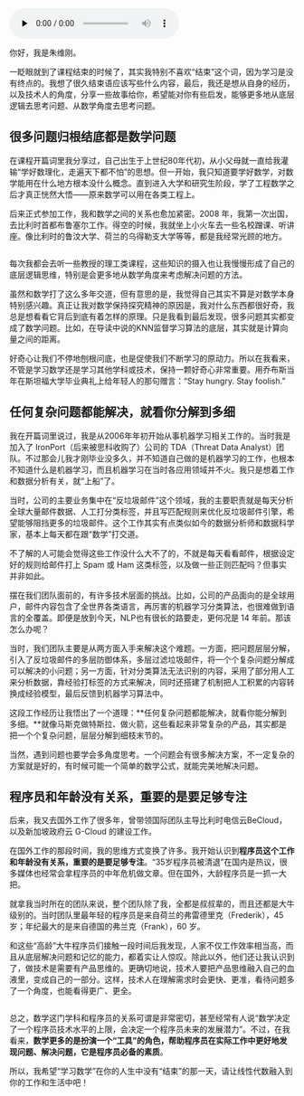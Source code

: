 <audio id="audio" title="结束语 | 和数学打交道这么多年，我的三点感悟" controls="" preload="none"><source id="mp3" src="https://static001.geekbang.org/resource/audio/4b/9f/4b7448095c43530b93e8b8b9821c369f.mp3"></audio>

你好，我是朱维刚。

一眨眼就到了课程结束的时候了，其实我特别不喜欢“结束”这个词，因为学习是没有终点的。我想了很久结束语应该写些什么内容，最后，我还是想从自身的经历，以及技术人的角度，分享一些故事给你，希望能对你有些启发，能够更多地从底层逻辑去思考问题、从数学角度去思考问题。

## 很多问题归根结底都是数学问题

在课程开篇词里我分享过，自己出生于上世纪80年代初，从小父母就一直给我灌输“学好数理化，走遍天下都不怕”的思想。但一开始，我只知道要学好数学，对数学能用在什么地方根本没什么概念。直到进入大学和研究生阶段，学了工程数学之后才真正恍然大悟——原来数学可以用在各类工程上。

后来正式参加工作，我和数学之间的关系也愈加紧密。2008 年，我第一次出国，去比利时首都布鲁塞尔工作。得空的时候，我就坐上小火车去一些名校蹭课、听讲座。像比利时的鲁汶大学、荷兰的乌得勒支大学等等，都是我经常光顾的地方。

<img src="https://static001.geekbang.org/resource/image/fd/2c/fd44286cafa1f6a3f31310d1be3e992c.png" alt="">

每次我都会去听一些教授的理工类课程，这些知识的摄入也让我慢慢形成了自己的底层逻辑思维，特别是会更多地从数学角度来考虑解决问题的方法。

虽然和数学打了这么多年交道，但有意思的是，我觉得自己其实不算是对数学本身特别感兴趣。真正让我对数学保持探究精神的原因是，我对什么东西都很好奇，我总是想看看它背后到底有着怎样的原理。只是我看到最后发现，很多问题其实都变成了数学问题。比如，在导读中说的KNN监督学习算法的底层，其实就是计算向量之间的距离。

好奇心让我们不停地刨根问底，也是促使我们不断学习的原动力。所以在我看来，不管是学习数学还是学习其他学科或技术，保持一颗好奇心非常重要。用乔布斯当年在斯坦福大学毕业典礼上给年轻人的那句赠言：“Stay hungry. Stay foolish.”

## 任何复杂问题都能解决，就看你分解到多细

我在开篇词里说过，我是从2006年年初开始从事机器学习相关工作的。当时我是加入了 IronPort（后来被思科收购了）公司的 TDA（Threat Data Analyst）团队。不过那会儿我才刚毕业没多久，并不知道自己做的是机器学习的工作，也根本不知道什么是机器学习，而且机器学习在当时各应用领域并不火。我只是想着工作和数据分析有关，就“上船”了。

当时，公司的主要业务集中在“反垃圾邮件”这个领域，我的主要职责就是每天分析全球大量邮件数据、人工打分类标签，并且写匹配规则来优化反垃圾邮件引擎，希望能够阻挡更多的垃圾邮件。这个工作其实有点类似如今的数据分析师和数据科学家，基本上每天都在跟“数学”打交道。

不了解的人可能会觉得这些工作没什么大不了的，不就是每天看看邮件，根据设定好的规则给邮件打上 Spam 或 Ham 这类标签，以及做一些正则匹配吗？但事实并非如此。

摆在我们团队面前的，有许多技术层面的挑战。比如，公司的产品面向的是全球用户，邮件内容包含了全世界各类语言，再厉害的机器学习分类算法，也很难做到语言的全覆盖。即便是放到今天，NLP也有很长的路要走，更何况是 14 年前。那该怎么办呢？

当时，我们团队主要是从两方面入手来解决这个难题。一方面，把问题层层分解，引入了反垃圾邮件的多层防御体系，多层过滤垃圾邮件，将一个个复杂问题分解成可以解决的小问题；另一方面，针对分类算法无法识别的内容，采用了部分用人工来分析数据，靠经验打标签的方式来解决，同时还搭建了机制把人工积累的内容转换成经验模型，最后反馈到机器学习算法中。

这段工作经历让我悟出了一个道理：**任何复杂问题都能解决，就看你能分解到多细。**就像马斯克做特斯拉、做火箭，这些看起来非常复杂的产品，其实都是把一个个复杂问题，层层分解到细枝末节的。

当然，遇到问题也要学会多角度思考。一个问题会有很多解决方案，不一定复杂的方案就是好的，有时候可能一个简单的数学公式，就能完美地解决问题。

## 程序员和年龄没有关系，重要的是要足够专注

后来，我又去国外工作了很多年，曾带领国际团队主导比利时电信云BeCloud，以及新加坡政府云 G-Cloud 的建设工作。

在国外工作的那段时间，我的思维方式变换了许多。我开始认识到**程序员这个工作和年龄没有关系，重要的是要足够专注**。“35岁程序员被清退”在国内是热议，很多媒体也经常会拿程序员的中年危机做文章。但在国外，大龄程序员是一抓一大把。

就拿我当时所在的团队来说，整个团队除了我，全都是叔叔辈的，而且还都是大牛级别的。当时团队里最年轻的程序员是来自荷兰的弗雷德里克（Frederik），45 岁；年纪最大的是来自德国的弗兰克（Frank），60 岁。

和这些“高龄”大牛程序员们接触一段时间后我发现，人家不仅工作效率相当高，而且从底层解决问题和记忆的能力，都着实让人惊叹。除此以外，他们还让我认识到了，做技术是需要有产品思维的。更确切地说，技术人要把产品思维融入自己的血液里，变成自己的一部分。这样，技术人在理解需求时会更快、更准，看待问题多了一个角度，也能看得更广、更全。

[<img src="https://static001.geekbang.org/resource/image/f4/96/f43ec5c9093635eb372a8ff2b6506996.jpg" alt="">](https://jinshuju.net/f/s0nXMW)

总之，数学这门学科和程序员的关系可谓是非常密切，甚至经常有人说“数学决定了一个程序员技术水平的上限，会决定一个程序员未来的发展潜力”。不过，在我看来，**数学更多的是扮演一个“工具”的角色，帮助程序员在实际工作中更好地发现问题、解决问题，它是程序员必备的素质**。

所以，我希望“学习数学”在你的人生中没有“结束”的那一天，请让线性代数融入到你的工作和生活中吧！
